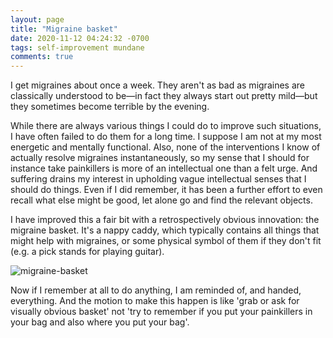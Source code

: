 ```yaml
---
layout: page
title: "Migraine basket"
date: 2020-11-12 04:24:32 -0700
tags: self-improvement mundane
comments: true
---
```

I get migraines about once a week. They aren't as bad as migraines are classically understood to be&mdash;in fact they always start out pretty mild&mdash;but they sometimes become terrible by the evening.

While there are always various things I could do to improve such situations, I have often failed to do them for a long time. I suppose I am not at my most energetic and mentally functional. Also, none of the interventions I know of actually resolve migraines instantaneously, so my sense that I should for instance take painkillers is more of an intellectual one than a felt urge. And suffering drains my interest in upholding vague intellectual senses that I should do things. Even if I did remember, it has been a further effort to even recall what else might be good, let alone go and find the relevant objects.

I have improved this a fair bit with a retrospectively obvious innovation: the migraine basket. It's a nappy caddy, which typically contains all things that might help with migraines, or some physical symbol of them if they don't fit (e.g. a pick stands for playing guitar).

![migraine-basket](https://worldspiritsockpuppet.com/assets/migraine-basket.jpg)

Now if I remember at all to do anything, I am reminded of, and handed, everything. And the motion to make this happen is like 'grab or ask for visually obvious basket' not 'try to remember if you put your painkillers in your bag and also where you put your bag'.
